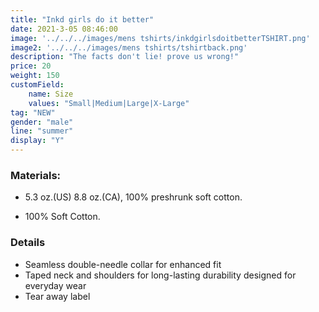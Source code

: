 ```yaml
---
title: "Inkd girls do it better"
date: 2021-3-05 08:46:00
image: '../../../images/mens tshirts/inkdgirlsdoitbetterTSHIRT.png'
image2: '../../../images/mens tshirts/tshirtback.png'
description: "The facts don't lie! prove us wrong!"
price: 20
weight: 150
customField:
    name: Size
    values: "Small|Medium|Large|X-Large"
tag: "NEW"
gender: "male"
line: "summer"
display: "Y"
---
```


### Materials:  

- 5.3 oz.(US) 8.8 oz.(CA), 100% preshrunk soft cotton.

- 100% Soft Cotton.

### Details 

- Seamless double-needle collar for enhanced fit
- Taped neck and shoulders for long-lasting durability designed for everyday wear
- Tear away label